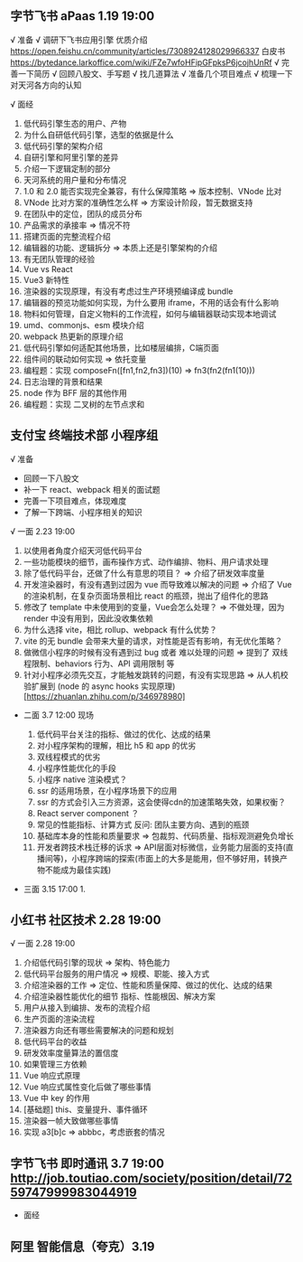 ## 字节飞书 aPaas 1.19 19:00
√ 准备
  √ 调研下飞书应用引擎
    优质介绍 https://open.feishu.cn/community/articles/7308924128029966337
    白皮书 https://bytedance.larkoffice.com/wiki/FZe7wfoHFipGFpksP6jcojhUnRf
  √ 完善一下简历
  √ 回顾八股文、手写题
  √ 找几道算法
  √ 准备几个项目难点
  √ 梳理一下对天河各方向的认知

√ 面经
  1. 低代码引擎生态的用户、产物
  2. 为什么自研低代码引擎，选型的依据是什么
  3. 低代码引擎的架构介绍
  4. 自研引擎和阿里引擎的差异
  5. 介绍一下逻辑定制的部分
  6. 天河系统的用户量和分布情况
  7. 1.0 和 2.0 能否实现完全兼容，有什么保障策略 => 版本控制、VNode 比对
  8. VNode 比对方案的准确性怎么样 => 方案设计阶段，暂无数据支持
  9. 在团队中的定位，团队的成员分布
  10. 产品需求的承接率 => 情况不符
  11. 搭建页面的完整流程介绍
  12. 编辑器的功能、逻辑拆分 => 本质上还是引擎架构的介绍
  13. 有无团队管理的经验
  14. Vue vs React
  15. Vue3 新特性
  16. 渲染器的实现原理，有没有考虑过生产环境预编译成 bundle
  17. 编辑器的预览功能如何实现，为什么要用 iframe，不用的话会有什么影响
  18. 物料如何管理，自定义物料的工作流程，如何与编辑器联动实现本地调试
  19. umd、commonjs、esm 模块介绍
  20. webpack 热更新的原理介绍
  21. 低代码引擎如何适配其他场景，比如楼层编排，C端页面
  22. 组件间的联动如何实现 => 依托变量
  23. 编程题：实现 composeFn([fn1,fn2,fn3])(10) => fn3(fn2(fn1(10)))
  24. 日志治理的背景和结果
  25. node 作为 BFF 层的其他作用
  26. 编程题：实现 二叉树的左节点求和

## 支付宝 终端技术部 小程序组
√ 准备
  - 回顾一下八股文
  - 补一下 react、webpack 相关的面试题
  - 完善一下项目难点，体现难度
  - 了解一下跨端、小程序相关的知识

√ 一面 2.23 19:00
  1. 以使用者角度介绍天河低代码平台
  2. 一些功能模块的细节，画布操作方式、动作编排、物料、用户请求处理
  3. 除了低代码平台，还做了什么有意思的项目？
    => 介绍了研发效率度量
  4. 开发渲染器时，有没有遇到过因为 vue 而导致难以解决的问题
    => 介绍了 Vue 的渲染机制，在复杂页面场景相比 react 的瓶颈，抛出了组件化的思路
  5. 修改了 template 中未使用到的变量，Vue会怎么处理？
    => 不做处理，因为 render 中没有用到，因此没收集依赖
  6. 为什么选择 vite，相比 rollup、webpack 有什么优势？
  7. vite 的无 bundle 会带来大量的请求，对性能是否有影响，有无优化策略？
  8. 做微信小程序的时候有没有遇到过 bug 或者 难以处理的问题
    => 提到了 双线程限制、behaviors 行为、API 调用限制 等
  9. 针对小程序必须先交互，才能触发跳转的问题，有没有实现思路
    => 从人机校验扩展到 (node 的 async hooks 实现原理)[https://zhuanlan.zhihu.com/p/346978980]
  
- 二面 3.7 12:00 现场
  1. 低代码平台关注的指标、做过的优化、达成的结果
  2. 对小程序架构的理解，相比 h5 和 app 的优劣
  3. 双线程模式的优劣
  4. 小程序性能优化的手段
  5. 小程序 native 渲染模式？
  6. ssr 的适用场景，在小程序场景下的应用
  7. ssr 的方式会引入三方资源，这会使得cdn的加速策略失效，如果权衡？
  8. React server component ？
  9. 常见的性能指标、计算方式
  反问: 团队主要方向、遇到的瓶颈
  1. 基础库本身的性能和质量要求 => 包裁剪、代码质量、指标观测避免负增长
  2. 开发者跨技术栈迁移的诉求 => API层面对标微信，业务能力层面的支持(直播间等)，小程序跨端的探索(市面上的大多是能用，但不够好用，转换产物不能成为最佳实践)

- 三面 3.15 17:00 
  1. 

## 小红书 社区技术 2.28 19:00
√ 一面 2.28 19:00
  1. 介绍低代码引擎的现状
    => 架构、特色能力
  2. 低代码平台服务的用户情况
    => 规模、职能、接入方式
  3. 介绍渲染器的工作
    => 定位、性能和质量保障、做过的优化、达成的结果
  4. 介绍渲染器性能优化的细节
    指标、性能根因、解决方案
  5. 用户从接入到编排、发布的流程介绍
  6. 生产页面的渲染流程
  7. 渲染器方向还有哪些需要解决的问题和规划
  8. 低代码平台的收益
  9. 研发效率度量算法的置信度
  10. 如果管理三方依赖
  11. Vue 响应式原理
  12. Vue 响应式属性变化后做了哪些事情
  13. Vue 中 key 的作用
  14. [基础题] this、变量提升、事件循环
  15. 渲染器一帧大致做哪些事情
  16. 实现 a3[b]c => abbbc，考虑嵌套的情况

## 字节飞书 即时通讯 3.7 19:00 http://job.toutiao.com/society/position/detail/7259747999983044919
- 面经

## 阿里 智能信息（夸克）3.19 